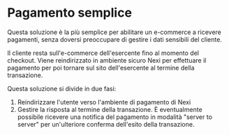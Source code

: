 # Pagamento semplice

Questa soluzione è la più semplice per abilitare un e-commerce a ricevere pagamenti, senza doversi preoccupare di gestire i dati sensibili del cliente.

Il cliente resta sull'e-commerce dell'esercente fino al momento del checkout. Viene reindirizzato in ambiente sicuro Nexi per effettuare il pagamento per poi tornare sul sito dell'esercente al termine della transazione. 

Questa soluzione si divide in due fasi:

1. Reindirizzare l'utente verso l'ambiente di pagamento di Nexi
2. Gestire la risposta al termine della transazione. È eventualmente possibile ricevere una notifica del pagamento in modalità "server to server" per un'ulteriore conferma dell'esito della transazione.